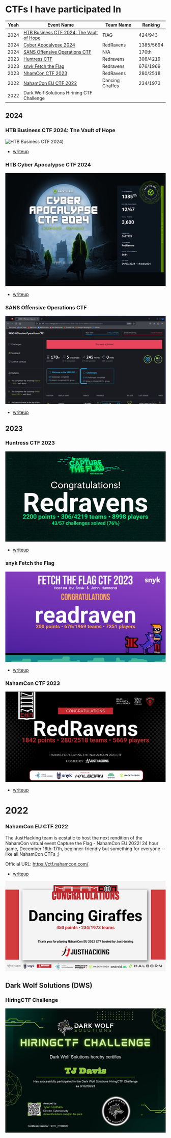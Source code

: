# CTFs I have participated In

| Yeah | Event Name     | Team Name | Ranking |
| ---- | ----------     | --------- | ------- |
| 2024 | [HTB Business CTF 2024: The Vault of Hope](HTBBusinessCTF2024/README.md) | TIAG | 424/943 |
| 2024 | [Cyber Apocalypse 2024](CyberApocalypse2024/readme.md) | RedRavens | 1385/5694 |
| 2024 | [SANS Offensive Operations CTF](SANS_Offensive_Operations_CTF2024/readme.md) | N/A | 170th  |
| 2023 | [Huntress CTF](HuntressCTF2023/)   | Redravens | 306/4219 |
| 2023 | [snyk Fetch the Flag](Snyk_Fetch_The_Flag_2023/readme.md) | Redravens | 676/1969 |
| 2023 | [NhamCon CTF 2023](https://github.com/OxT7723/NahamCon2023CTF) | RedRavens | 280/2518 |
| 2022 | [NahamCon EU CTF 2022](https://github.com/OxT7723/NahamConCTF2022/blob/master/README.md)  | Dancing Giraffes | 234/1973 |
| 2022 | Dark Wolf Solutions Hirining CTF Challenge |  |  |


## 2024 

### HTB Business CTF 2024: The Vault of Hope
![HTB Business CTF 2024](HTBBusinessCTF2024/Certificate.png))
* [writeup](HTBBusinessCTF2024/README.md)

### HTB Cyber Apocalypse CTF 2024 
![HTB Cyber Apocalypse CTF 2024](CyberApocalypse2024/cert.png)
* [writeup](CyberApocalypse/readme.md)

### SANS Offensive Operations CTF

![SANS Offensive Operations CTF](SANS_Offensive_Operations_CTF2024/image.png)

* [writeup](SANS_Offensive_Operations_CTF2024/readme.md)

## 2023

### Huntress CTF 2023
![Huntress CTF 2023](HuntressCTF2023/cert.png)

* [writeup](HuntressCTF2023/readme.md)


### snyk Fetch the Flag
![Fetch the Flag](Snyk_Fetch_The_Flag_2023/certificate.png)

* [writeup](Snyk_Fetch_The_Flag_2023/readme.md)

### NahamCon CTF 2023

![NahamConCTF2023](https://github.com/OxT7723/NahamCon2023CTF/blob/main/NahamConCTF2023.png)

* [writeup](https://github.com/OxT7723/NahamCon2023CTF)

# 2022

### NahamCon EU CTF 2022
The JustHacking team is ecstatic to host the next rendition of the NahamCon virtual event Capture the Flag - NahamCon EU 2022! 24 hour game, December 16th-17th, beginner-friendly but something for everyone -- like all NahamCon CTFs ;)

Official URL: https://ctf.nahamcon.com/

* [writeup](https://github.com/OxT7723/NahamConCTF2022/blob/master/README.md)

![image](https://github.com/OxT7723/NahamConCTF2022/blob/master/images/NahamConCTF2022.png)


## Dark Wolf Solutions (DWS)
### HiringCTF Challenge
![image](/DWS/TJ%20Davis_Certificate1024_1.jpg)


